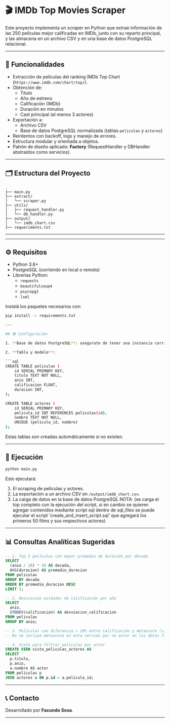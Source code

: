 # 🎬 IMDb Top Movies Scraper

Este proyecto implementa un scraper en Python que extrae información de las 250 películas mejor calificadas en IMDb, junto con su reparto principal, y las almacena en un archivo CSV y en una base de datos PostgreSQL relacional.

---

## 📌 Funcionalidades

- Extracción de películas del ranking IMDb Top Chart (`https://www.imdb.com/chart/top/`).
- Obtención de:
  - Título
  - Año de estreno
  - Calificación (IMDb)
  - Duración en minutos
  - Cast principal (al menos 3 actores)
- Exportación a:
  - Archivo CSV
  - Base de datos PostgreSQL normalizada (tablas `peliculas` y `actores`)
- Reintentos con backoff, logs y manejo de errores.
- Estructura modular y orientada a objetos.
- Patrón de diseño aplicado: **Factory** (RequestHandler y DBHandler abstraídos como servicios).


---

## 🗂️ Estructura del Proyecto

```
.
├── main.py
├── extract/
│   └── scraper.py
├── utils/
│   ├── request_handler.py
│   └── db_handler.py
├── output/
│   └── imdb_chart.csv
├── requeriments.txt
```

---

---

## ⚙️ Requisitos

- Python 3.8+
- PostgreSQL (corriendo en local o remoto)
- Librerías Python:
  - `requests`
  - `beautifulsoup4`
  - `psycopg2`
  - `lxml`

Instalá los paquetes necesarios con:

```bash
pip install -r requirements.txt

---

## 🛠️ Configuración

1. **Base de datos PostgreSQL**: asegurate de tener una instancia corriendo. El handler espera una función `get_connection()` que devuelva una conexión válida. Se puede configurar desde `utils/db_handler.py`.

2. **Tabla y modelo**:

```sql
CREATE TABLE peliculas (
    id SERIAL PRIMARY KEY,
    titulo TEXT NOT NULL,
    anio INT,
    calificacion FLOAT,
    duracion INT,
);

CREATE TABLE actores (
    id SERIAL PRIMARY KEY,
    pelicula_id INT REFERENCES peliculas(id),
    nombre TEXT NOT NULL,
    UNIQUE (pelicula_id, nombre)
);
```

Estas tablas son creadas automáticamente si no existen.

---

## 🚀 Ejecución

```bash
python main.py
```

Esto ejecutará:

1. El scraping de películas y actores.
2. La exportación a un archivo CSV en `/output/imdb_chart.csv`.
3. La carga de datos en la base de datos PostgreSQL NOTA: (se carga el top completo con la ejecución del script, si en cambio se quieren agregar contenidos mediante script sql dentro de sql_files se puede ejecutar el script 'create_and_insert_script.sql' que agregará los primeros 50 films y sus respectivos actores)

---

## 📊 Consultas Analíticas Sugeridas

```sql
-- 1. Top 5 películas con mayor promedio de duración por década
SELECT
  (anio / 10) * 10 AS decada,
  AVG(duracion) AS promedio_duracion
FROM peliculas
GROUP BY decada
ORDER BY promedio_duracion DESC
LIMIT 5;

-- 2. Desviación estándar de calificación por año
SELECT
  anio,
  STDDEV(calificacion) AS desviacion_calificacion
FROM peliculas
GROUP BY anio;

-- 3. Películas con diferencia > 20% entre calificación y metascore (si existiera)
-- No se incluye metascore en esta versión por no estar en los datos finales.

-- 4. Vista para filtrar películas por actor
CREATE VIEW vista_peliculas_actores AS
SELECT
  p.titulo,
  p.anio,
  a.nombre AS actor
FROM peliculas p
JOIN actores a ON p.id = a.pelicula_id;

```

---

## 📞 Contacto

Desarrollado por **Facundo Sosa**.  

---


